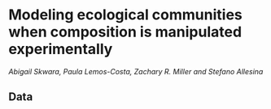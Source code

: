 # Modeling ecological communities when composition is manipulated experimentally

*Abigail Skwara, Paula Lemos-Costa, Zachary R. Miller and Stefano Allesina*

## Data

## 
